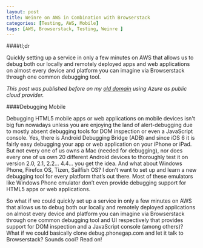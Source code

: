 ```yaml
---
layout: post
title: Weinre on AWS in Combination with Browserstack
categories: [Testing, AWS, Mobile]
tags: [AWS, Browserstack, Testing, Weinre ]
---
```


####tl;dr

Quickly setting up a service in only a few minutes on AWS that allows
us to debug both our locally and remotely deployed apps and web
applications on almost every device and platform you can imagine via
Browserstack through one common debugging tool.

*This post was published before on my
 [old domain](http://kodedistiller.net/2013/11/16/weinre-on-azure-in-combination-with-browserstack/)
 using Azure as public cloud provider.*

####Debugging Mobile

Debugging HTML5 mobile apps or web applications on mobile devices
isn't big fun nowadays unless you are enjoying the land of
alert-debugging due to mostly absent debugging tools for DOM
inspection or even a JavaScript console. Yes, there is Android
Debugging Bridge (ADB) and since iOS 6 it is fairly easy debugging
your app or web application on your iPhone or iPad. But not every one
of us owns a Mac (needed for debugging), nor does every one of us own
20 different Android devices to thoroughly test it on version 2.0,
2.1, 2.2… 4.4… you get the idea. And what about Windows Phone, Firefox
OS, Tizen, Sailfish OS? I don’t want to set up and learn a new
debugging tool for every platform that’s out there. Most of these
emulators like Windows Phone emulator don’t even provide debugging
support for HTML5 apps or web applications.

So what if we could quickly set up a service in only a few minutes on
AWS that allows us to debug both our locally and remotely deployed
applications on almost every device and platform you can imagine via
Browserstack through one common debugging tool and UI respectively
that provides support for DOM inspection and a JavaScript console
(among others)? What if we could basically clone debug.phonegap.com
and let it talk to Browserstack? Sounds cool? Read on!
